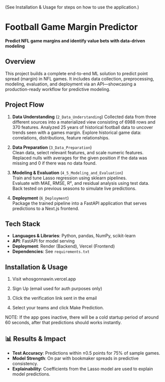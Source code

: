 (See Installation & Usage for steps on how to use the application.)

# Football Game Margin Predictor

**Predict NFL game margins and identify value bets with data-driven modeling**

## Overview
This project builds a complete end-to-end ML solution to predict point spread (margin) in NFL games. It includes data collection, preprocessing, modeling, evaluation, and deployment via an API—showcasing a production-ready workflow for predictive modeling.

## Project Flow
1. **Data Understanding** (`2_Data_Understanding`)
   Collected data from three different sources into a materialized view consisting of 6988 rows and 370 features.
   Analyzed 25 years of historical football data to uncover trends seen with a games margin.
   Explore historical game data: correlations, distributions, feature relationships.

3. **Data Preparation** (`3_Data_Preparation`)  
   Clean data, select relevant features, and scale numeric features.
   Replaced nulls with averages for the given position if the data was missing and 0 if there was no data found.

4. **Modeling & Evaluation** (`4_5_Modeling_and_Evaluation`)  
   Train and tune Lasso regression using sklearn pipelines.  
   Evaluate with MAE, RMSE, R², and residual analysis using test data.
   Back tested on previous seasons to simulate live predictions.
   

5. **Deployment** (`6_Deployment`)  
   Package the trained pipeline into a FastAPI application that serves predictions to a Next.js frontend.

## Tech Stack
- **Languages & Libraries**: Python, pandas, NumPy, scikit-learn  
- **API**: FastAPI for model serving  
- **Deployment**: Render (Backend), Vercel (Frontend)  
- **Dependencies**: See `requirements.txt`

## Installation & Usage

1. Visit whosgonnawin.vercel.app

2. Sign Up (email used for auth purposes only)

3. Click the verification link sent in the email

4. Select your teams and click Make Prediction.


NOTE: If the app goes inactive, there will be a cold startup period of around 60 seconds, after that predictions should works instantly. 

## 📊 Results & Impact
- **Test Accuracy**: Predictions within ±0.5 points for 75% of sample games.  
- **Model Strength**: On par with bookmaker spreads in predictive consistency.  
- **Explainability**: Coefficients from the Lasso model are used to explain model predictions.
